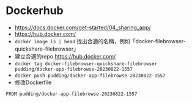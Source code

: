 # Dockerhub

- https://docs.docker.com/get-started/04_sharing_app/
- https://hub.docker.com/
- `docker image ls | head` 找出合適的名稱，例如「docker-filebrowser-quickshare-filebrowser」
- 建立合適的repo https://hub.docker.com/
- `docker tag docker-filebrowser-quickshare-filebrowser pudding/docker-app-filebrowse-20230822-1557`
- `docker push pudding/docker-app-filebrowse-20230822-1557`
- 修改Dockerfile 

````
FROM pudding/docker-app-filebrowse-20230822-1557
````